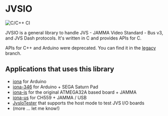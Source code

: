 # JVSIO

![C/C++ CI](https://github.com/toyoshim/chlib/actions/workflows/c-cpp.yml/badge.svg)

JVSIO is a general library to handle JVS - JAMMA Video Standard - Bus v3, and
JVS Dash protocols. It's written in C and provides APIs for C.

APIs for C++ and Arduino were deprecated. You can find it in the [legacy](https://github.com/toyoshim/jvsio/tree/legacy) branch.

## Applications that uses this library

 - [iona](https://github.com/toyoshim/iona) for Arduino
 - [iona-346](https://github.com/toyoshim/iona-346) for Arduino + SEGA Saturn Pad
 - [iona-js](https://github.com/toyoshim/iona-js) for the original ATMEGA32A based board + JAMMA
 - [iona-us](https://github.com/toyoshim/iona-us) for CH559 + JAMMA / USB
 - [JvsIoTester](https://github.com/toyoshim/JvsIoTester) that supports the host mode to test JVS I/O boards
 - (more ... let me know!)
